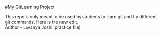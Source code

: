 #My GitLearning Project

This repo is only meant to be used by students to learn git and try different git commands.
Here is the new edit.
<br>
Author - Lavanya Joshi (practice file)
